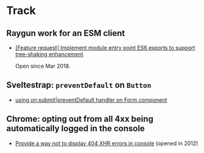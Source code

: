 # Track

## Raygun work for an ESM client

- [[Feature request] Implement module entry point ES6 exports to support tree-shaking enhancement](https://github.com/MindscapeHQ/raygun4js/issues/266)

   Open since Mar 2018.


## Sveltestrap: `preventDefault` on `Button`

- [using on:submit|preventDefault handler on Form component](https://github.com/bestguy/sveltestrap/issues/235)


## Chrome: opting out from all 4xx being automatically logged in the console

- [Provide a way not to display 404 XHR errors in console](https://bugs.chromium.org/p/chromium/issues/detail?id=124534) (opened in 2012)

